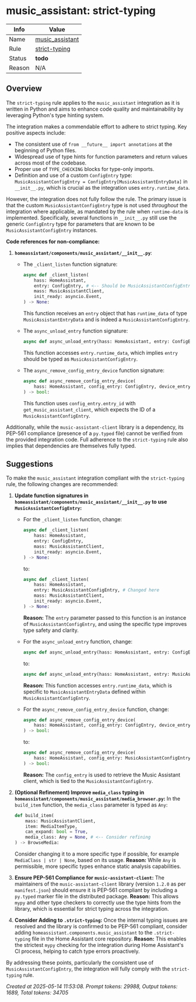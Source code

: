 # music_assistant: strict-typing

| Info   | Value                                                                    |
|--------|--------------------------------------------------------------------------|
| Name   | [music_assistant](https://www.home-assistant.io/integrations/music_assistant/) |
| Rule   | [strict-typing](https://developers.home-assistant.io/docs/core/integration-quality-scale/rules/strict-typing)                                                     |
| Status | **todo**                                                                 |
| Reason | N/A                                                                      |

## Overview

The `strict-typing` rule applies to the `music_assistant` integration as it is written in Python and aims to enhance code quality and maintainability by leveraging Python's type hinting system.

The integration makes a commendable effort to adhere to strict typing. Key positive aspects include:
*   The consistent use of `from __future__ import annotations` at the beginning of Python files.
*   Widespread use of type hints for function parameters and return values across most of the codebase.
*   Proper use of `TYPE_CHECKING` blocks for type-only imports.
*   Definition and use of a custom `ConfigEntry` type: `MusicAssistantConfigEntry = ConfigEntry[MusicAssistantEntryData]` in `__init__.py`, which is crucial as the integration uses `entry.runtime_data`.

However, the integration does not fully follow the rule. The primary issue is that the custom `MusicAssistantConfigEntry` type is not used *throughout* the integration where applicable, as mandated by the rule when `runtime-data` is implemented. Specifically, several functions in `__init__.py` still use the generic `ConfigEntry` type for parameters that are known to be `MusicAssistantConfigEntry` instances.

**Code references for non-compliance:**

1.  **`homeassistant/components/music_assistant/__init__.py`**:
    *   The `_client_listen` function signature:
        ```python
        async def _client_listen(
            hass: HomeAssistant,
            entry: ConfigEntry, # <-- Should be MusicAssistantConfigEntry
            mass: MusicAssistantClient,
            init_ready: asyncio.Event,
        ) -> None:
        ```
        This function receives an `entry` object that has `runtime_data` of type `MusicAssistantEntryData` and is indeed a `MusicAssistantConfigEntry`.

    *   The `async_unload_entry` function signature:
        ```python
        async def async_unload_entry(hass: HomeAssistant, entry: ConfigEntry) -> bool: # <-- Should be MusicAssistantConfigEntry
        ```
        This function accesses `entry.runtime_data`, which implies `entry` should be typed as `MusicAssistantConfigEntry`.

    *   The `async_remove_config_entry_device` function signature:
        ```python
        async def async_remove_config_entry_device(
            hass: HomeAssistant, config_entry: ConfigEntry, device_entry: dr.DeviceEntry # <-- config_entry should be MusicAssistantConfigEntry
        ) -> bool:
        ```
        This function uses `config_entry.entry_id` with `get_music_assistant_client`, which expects the ID of a `MusicAssistantConfigEntry`.

Additionally, while the `music-assistant-client` library is a dependency, its PEP-561 compliance (presence of a `py.typed` file) cannot be verified from the provided integration code. Full adherence to the `strict-typing` rule also implies that dependencies are themselves fully typed.

## Suggestions

To make the `music_assistant` integration compliant with the `strict-typing` rule, the following changes are recommended:

1.  **Update function signatures in `homeassistant/components/music_assistant/__init__.py` to use `MusicAssistantConfigEntry`:**

    *   For the `_client_listen` function, change:
        ```python
        async def _client_listen(
            hass: HomeAssistant,
            entry: ConfigEntry,
            mass: MusicAssistantClient,
            init_ready: asyncio.Event,
        ) -> None:
        ```
        to:
        ```python
        async def _client_listen(
            hass: HomeAssistant,
            entry: MusicAssistantConfigEntry, # Changed here
            mass: MusicAssistantClient,
            init_ready: asyncio.Event,
        ) -> None:
        ```
        **Reason:** The `entry` parameter passed to this function is an instance of `MusicAssistantConfigEntry`, and using the specific type improves type safety and clarity.

    *   For the `async_unload_entry` function, change:
        ```python
        async def async_unload_entry(hass: HomeAssistant, entry: ConfigEntry) -> bool:
        ```
        to:
        ```python
        async def async_unload_entry(hass: HomeAssistant, entry: MusicAssistantConfigEntry) -> bool: # Changed here
        ```
        **Reason:** This function accesses `entry.runtime_data`, which is specific to `MusicAssistantEntryData` defined within `MusicAssistantConfigEntry`.

    *   For the `async_remove_config_entry_device` function, change:
        ```python
        async def async_remove_config_entry_device(
            hass: HomeAssistant, config_entry: ConfigEntry, device_entry: dr.DeviceEntry
        ) -> bool:
        ```
        to:
        ```python
        async def async_remove_config_entry_device(
            hass: HomeAssistant, config_entry: MusicAssistantConfigEntry, device_entry: dr.DeviceEntry # Changed here
        ) -> bool:
        ```
        **Reason:** The `config_entry` is used to retrieve the Music Assistant client, which is tied to the `MusicAssistantConfigEntry`.

2.  **(Optional Refinement) Improve `media_class` typing in `homeassistant/components/music_assistant/media_browser.py`:**
    In the `build_item` function, the `media_class` parameter is typed as `Any`:
    ```python
    def build_item(
        mass: MusicAssistantClient,
        item: MediaItemType,
        can_expand: bool = True,
        media_class: Any = None, # <-- Consider refining
    ) -> BrowseMedia:
    ```
    Consider changing it to a more specific type if possible, for example `MediaClass | str | None`, based on its usage.
    **Reason:** While `Any` is permissible, more specific types enhance static analysis capabilities.

3.  **Ensure PEP-561 Compliance for `music-assistant-client`:**
    The maintainers of the `music-assistant-client` library (version `1.2.0` as per `manifest.json`) should ensure it is PEP-561 compliant by including a `py.typed` marker file in the distributed package.
    **Reason:** This allows `mypy` and other type checkers to correctly use the type hints from the library, which is essential for strict typing across the integration.

4.  **Consider Adding to `.strict-typing`:**
    Once the internal typing issues are resolved and the library is confirmed to be PEP-561 compliant, consider adding `homeassistant.components.music_assistant` to the `.strict-typing` file in the Home Assistant core repository.
    **Reason:** This enables the strictest `mypy` checking for the integration during Home Assistant's CI process, helping to catch type errors proactively.

By addressing these points, particularly the consistent use of `MusicAssistantConfigEntry`, the integration will fully comply with the `strict-typing` rule.

_Created at 2025-05-14 11:53:08. Prompt tokens: 29988, Output tokens: 1689, Total tokens: 34705_

